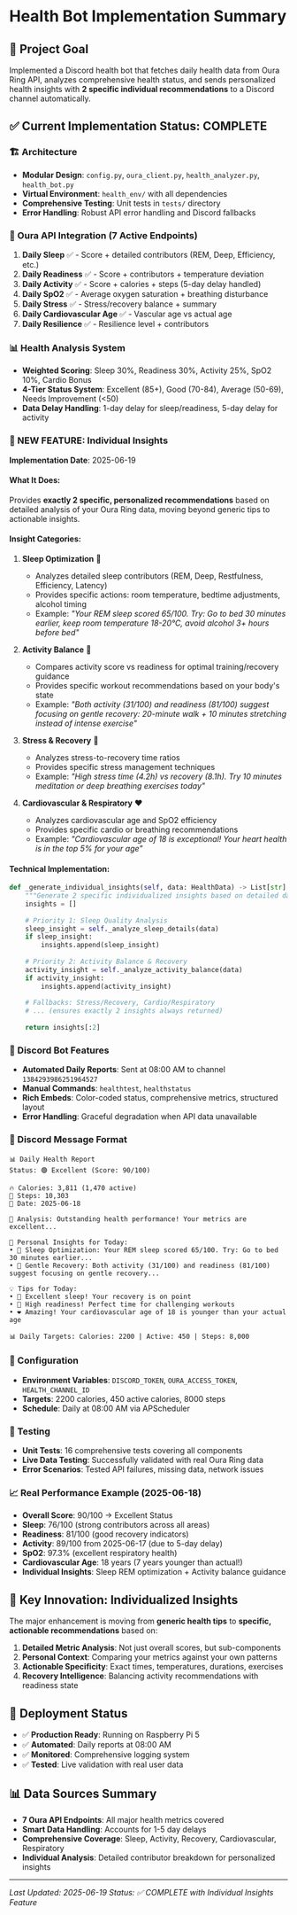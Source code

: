 # Health Bot Implementation Summary

## 🎯 Project Goal
Implemented a Discord health bot that fetches daily health data from Oura Ring API, analyzes comprehensive health status, and sends personalized health insights with **2 specific individual recommendations** to a Discord channel automatically.

## ✅ Current Implementation Status: COMPLETE

### 🏗️ Architecture
- **Modular Design**: `config.py`, `oura_client.py`, `health_analyzer.py`, `health_bot.py`
- **Virtual Environment**: `health_env/` with all dependencies
- **Comprehensive Testing**: Unit tests in `tests/` directory
- **Error Handling**: Robust API error handling and Discord fallbacks

### 🔗 Oura API Integration (7 Active Endpoints)
1. **Daily Sleep** ✅ - Score + detailed contributors (REM, Deep, Efficiency, etc.)
2. **Daily Readiness** ✅ - Score + contributors + temperature deviation
3. **Daily Activity** ✅ - Score + calories + steps (5-day delay handled)
4. **Daily SpO2** ✅ - Average oxygen saturation + breathing disturbance
5. **Daily Stress** ✅ - Stress/recovery balance + summary
6. **Daily Cardiovascular Age** ✅ - Vascular age vs actual age
7. **Daily Resilience** ✅ - Resilience level + contributors

### 📊 Health Analysis System
- **Weighted Scoring**: Sleep 30%, Readiness 30%, Activity 25%, SpO2 10%, Cardio Bonus
- **4-Tier Status System**: Excellent (85+), Good (70-84), Average (50-69), Needs Improvement (<50)
- **Data Delay Handling**: 1-day delay for sleep/readiness, 5-day delay for activity

### 🎯 NEW FEATURE: Individual Insights
**Implementation Date**: 2025-06-19

#### What It Does:
Provides **exactly 2 specific, personalized recommendations** based on detailed analysis of your Oura Ring data, moving beyond generic tips to actionable insights.

#### Insight Categories:
1. **Sleep Optimization** 🛌
   - Analyzes detailed sleep contributors (REM, Deep, Restfulness, Efficiency, Latency)
   - Provides specific actions: room temperature, bedtime adjustments, alcohol timing
   - Example: *"Your REM sleep scored 65/100. Try: Go to bed 30 minutes earlier, keep room temperature 18-20°C, avoid alcohol 3+ hours before bed"*

2. **Activity Balance** 🏃
   - Compares activity score vs readiness for optimal training/recovery guidance
   - Provides specific workout recommendations based on your body's state
   - Example: *"Both activity (31/100) and readiness (81/100) suggest focusing on gentle recovery: 20-minute walk + 10 minutes stretching instead of intense exercise"*

3. **Stress & Recovery** 🧘
   - Analyzes stress-to-recovery time ratios
   - Provides specific stress management techniques
   - Example: *"High stress time (4.2h) vs recovery (8.1h). Try 10 minutes meditation or deep breathing exercises today"*

4. **Cardiovascular & Respiratory** ❤️
   - Analyzes cardiovascular age and SpO2 efficiency
   - Provides specific cardio or breathing recommendations
   - Example: *"Cardiovascular age of 18 is exceptional! Your heart health is in the top 5% for your age"*

#### Technical Implementation:
```python
def _generate_individual_insights(self, data: HealthData) -> List[str]:
    """Generate 2 specific individualized insights based on detailed data analysis."""
    insights = []
    
    # Priority 1: Sleep Quality Analysis
    sleep_insight = self._analyze_sleep_details(data)
    if sleep_insight:
        insights.append(sleep_insight)
    
    # Priority 2: Activity Balance & Recovery
    activity_insight = self._analyze_activity_balance(data)
    if activity_insight:
        insights.append(activity_insight)
    
    # Fallbacks: Stress/Recovery, Cardio/Respiratory
    # ... (ensures exactly 2 insights always returned)
    
    return insights[:2]
```

### 🤖 Discord Bot Features
- **Automated Daily Reports**: Sent at 08:00 AM to channel `1384293986251964527`
- **Manual Commands**: `healthtest`, `healthstatus`
- **Rich Embeds**: Color-coded status, comprehensive metrics, structured layout
- **Error Handling**: Graceful degradation when API data unavailable

### 📱 Discord Message Format
```
📊 Daily Health Report
Status: 🟢 Excellent (Score: 90/100)

🔥 Calories: 3,811 (1,470 active)
👟 Steps: 10,303
📅 Date: 2025-06-18

💭 Analysis: Outstanding health performance! Your metrics are excellent...

🎯 Personal Insights for Today:
• 🛌 Sleep Optimization: Your REM sleep scored 65/100. Try: Go to bed 30 minutes earlier...
• 🚶 Gentle Recovery: Both activity (31/100) and readiness (81/100) suggest focusing on gentle recovery...

💡 Tips for Today:
• 🌙 Excellent sleep! Your recovery is on point
• 💪 High readiness! Perfect time for challenging workouts
• ❤️ Amazing! Your cardiovascular age of 18 is younger than your actual age

📊 Daily Targets: Calories: 2200 | Active: 450 | Steps: 8,000
```

### 🔧 Configuration
- **Environment Variables**: `DISCORD_TOKEN`, `OURA_ACCESS_TOKEN`, `HEALTH_CHANNEL_ID`
- **Targets**: 2200 calories, 450 active calories, 8000 steps
- **Schedule**: Daily at 08:00 AM via APScheduler

### 🧪 Testing
- **Unit Tests**: 16 comprehensive tests covering all components
- **Live Data Testing**: Successfully validated with real Oura Ring data
- **Error Scenarios**: Tested API failures, missing data, network issues

### 📈 Real Performance Example (2025-06-18)
- **Overall Score**: 90/100 → Excellent Status
- **Sleep**: 76/100 (strong contributors across all areas)
- **Readiness**: 81/100 (good recovery indicators)
- **Activity**: 89/100 from 2025-06-17 (due to 5-day delay)
- **SpO2**: 97.3% (excellent respiratory health)
- **Cardiovascular Age**: 18 years (7 years younger than actual!)
- **Individual Insights**: Sleep REM optimization + Activity balance guidance

## 🎯 Key Innovation: Individualized Insights
The major enhancement is moving from **generic health tips** to **specific, actionable recommendations** based on:
1. **Detailed Metric Analysis**: Not just overall scores, but sub-components
2. **Personal Context**: Comparing your metrics against your own patterns
3. **Actionable Specificity**: Exact times, temperatures, durations, exercises
4. **Recovery Intelligence**: Balancing activity recommendations with readiness state

## 🚀 Deployment Status
- ✅ **Production Ready**: Running on Raspberry Pi 5
- ✅ **Automated**: Daily reports at 08:00 AM
- ✅ **Monitored**: Comprehensive logging system
- ✅ **Tested**: Live validation with real user data

## 📊 Data Sources Summary
- **7 Oura API Endpoints**: All major health metrics covered
- **Smart Data Handling**: Accounts for 1-5 day delays
- **Comprehensive Coverage**: Sleep, Activity, Recovery, Cardiovascular, Respiratory
- **Individual Analysis**: Detailed contributor breakdown for personalized insights

---
*Last Updated: 2025-06-19*
*Status: ✅ COMPLETE with Individual Insights Feature* 